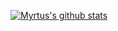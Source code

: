 [![Myrtus's github stats](https://github-readme-stats.vercel.app/api?username=myrtus0x0&show_icons=true&theme=dark)](https://github.com/anuraghazra/github-readme-stats)
